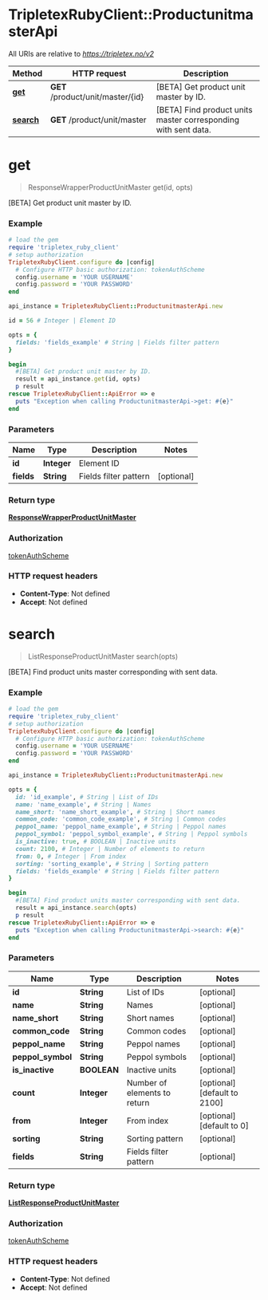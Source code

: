 # TripletexRubyClient::ProductunitmasterApi

All URIs are relative to *https://tripletex.no/v2*

Method | HTTP request | Description
------------- | ------------- | -------------
[**get**](ProductunitmasterApi.md#get) | **GET** /product/unit/master/{id} | [BETA] Get product unit master by ID.
[**search**](ProductunitmasterApi.md#search) | **GET** /product/unit/master | [BETA] Find product units master corresponding with sent data.


# **get**
> ResponseWrapperProductUnitMaster get(id, opts)

[BETA] Get product unit master by ID.



### Example
```ruby
# load the gem
require 'tripletex_ruby_client'
# setup authorization
TripletexRubyClient.configure do |config|
  # Configure HTTP basic authorization: tokenAuthScheme
  config.username = 'YOUR USERNAME'
  config.password = 'YOUR PASSWORD'
end

api_instance = TripletexRubyClient::ProductunitmasterApi.new

id = 56 # Integer | Element ID

opts = { 
  fields: 'fields_example' # String | Fields filter pattern
}

begin
  #[BETA] Get product unit master by ID.
  result = api_instance.get(id, opts)
  p result
rescue TripletexRubyClient::ApiError => e
  puts "Exception when calling ProductunitmasterApi->get: #{e}"
end
```

### Parameters

Name | Type | Description  | Notes
------------- | ------------- | ------------- | -------------
 **id** | **Integer**| Element ID | 
 **fields** | **String**| Fields filter pattern | [optional] 

### Return type

[**ResponseWrapperProductUnitMaster**](ResponseWrapperProductUnitMaster.md)

### Authorization

[tokenAuthScheme](../README.md#tokenAuthScheme)

### HTTP request headers

 - **Content-Type**: Not defined
 - **Accept**: Not defined



# **search**
> ListResponseProductUnitMaster search(opts)

[BETA] Find product units master corresponding with sent data.



### Example
```ruby
# load the gem
require 'tripletex_ruby_client'
# setup authorization
TripletexRubyClient.configure do |config|
  # Configure HTTP basic authorization: tokenAuthScheme
  config.username = 'YOUR USERNAME'
  config.password = 'YOUR PASSWORD'
end

api_instance = TripletexRubyClient::ProductunitmasterApi.new

opts = { 
  id: 'id_example', # String | List of IDs
  name: 'name_example', # String | Names
  name_short: 'name_short_example', # String | Short names
  common_code: 'common_code_example', # String | Common codes
  peppol_name: 'peppol_name_example', # String | Peppol names
  peppol_symbol: 'peppol_symbol_example', # String | Peppol symbols
  is_inactive: true, # BOOLEAN | Inactive units
  count: 2100, # Integer | Number of elements to return
  from: 0, # Integer | From index
  sorting: 'sorting_example', # String | Sorting pattern
  fields: 'fields_example' # String | Fields filter pattern
}

begin
  #[BETA] Find product units master corresponding with sent data.
  result = api_instance.search(opts)
  p result
rescue TripletexRubyClient::ApiError => e
  puts "Exception when calling ProductunitmasterApi->search: #{e}"
end
```

### Parameters

Name | Type | Description  | Notes
------------- | ------------- | ------------- | -------------
 **id** | **String**| List of IDs | [optional] 
 **name** | **String**| Names | [optional] 
 **name_short** | **String**| Short names | [optional] 
 **common_code** | **String**| Common codes | [optional] 
 **peppol_name** | **String**| Peppol names | [optional] 
 **peppol_symbol** | **String**| Peppol symbols | [optional] 
 **is_inactive** | **BOOLEAN**| Inactive units | [optional] 
 **count** | **Integer**| Number of elements to return | [optional] [default to 2100]
 **from** | **Integer**| From index | [optional] [default to 0]
 **sorting** | **String**| Sorting pattern | [optional] 
 **fields** | **String**| Fields filter pattern | [optional] 

### Return type

[**ListResponseProductUnitMaster**](ListResponseProductUnitMaster.md)

### Authorization

[tokenAuthScheme](../README.md#tokenAuthScheme)

### HTTP request headers

 - **Content-Type**: Not defined
 - **Accept**: Not defined



